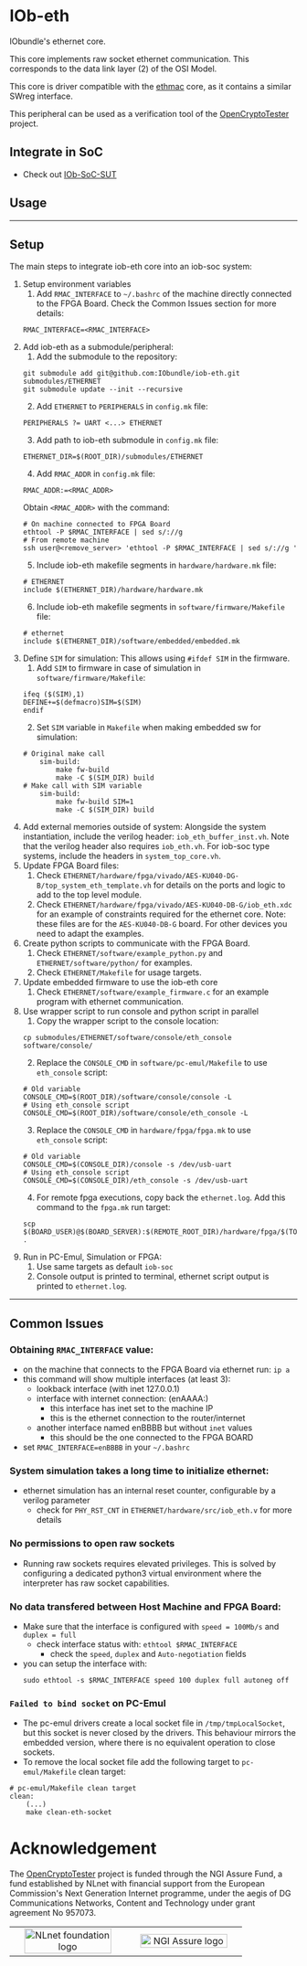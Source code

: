 # IOb-eth
IObundle's ethernet core.

This core implements raw socket ethernet communication. This corresponds to the
data link layer (2) of the OSI Model.

This core is driver compatible with the [ethmac](https://opencores.org/projects/ethmac) core, as it contains a similar SWreg interface.

This peripheral can be used as a verification tool of the [OpenCryptoTester](https://nlnet.nl/project/OpenCryptoTester#ack) project.

## Integrate in SoC ##

* Check out [IOb-SoC-SUT](https://github.com/IObundle/iob-soc-sut)

## Usage

* * *
## Setup
The main steps to integrate iob-eth core into an iob-soc system:
1. Setup environment variables
    1. Add `RMAC_INTERFACE` to `~/.bashrc` of the machine directly connected to
    the FPGA Board. Check the Common Issues section for more details:
    ```
    RMAC_INTERFACE=<RMAC_INTERFACE>
    ``` 
2. Add iob-eth as a submodule/peripheral:
    1. Add the submodule to the repository:
    ```
    git submodule add git@github.com:IObundle/iob-eth.git submodules/ETHERNET
    git submodule update --init --recursive
    ```
    2. Add `ETHERNET` to `PERIPHERALS` in `config.mk` file:
    ```
    PERIPHERALS ?= UART <...> ETHERNET
    ```
    3. Add path to iob-eth submodule in `config.mk` file:
    ```
    ETHERNET_DIR=$(ROOT_DIR)/submodules/ETHERNET
    ```
    4. Add `RMAC_ADDR` in `config.mk` file:
    ```
    RMAC_ADDR:=<RMAC_ADDR>
    ```
    Obtain `<RMAC_ADDR>` with the command:
    ```
    # On machine connected to FPGA Board
    ethtool -P $RMAC_INTERFACE | sed s/://g
    # From remote machine
    ssh user@<remove_server> 'ethtool -P $RMAC_INTERFACE | sed s/://g '
    ```
    5. Include iob-eth makefile segments in `hardware/hardware.mk` file:
    ```
    # ETHERNET
    include $(ETHERNET_DIR)/hardware/hardware.mk
    ```
    6. Include iob-eth makefile segments in `software/firmware/Makefile` file:
    ```
    # ethernet
    include $(ETHERNET_DIR)/software/embedded/embedded.mk
    ```
3. Define `SIM` for simulation:
    This allows using `#ifdef SIM` in the firmware.
    1. Add `SIM` to firmware in case of simulation in
       `software/firmware/Makefile`:
    ```Make
    ifeq ($(SIM),1)
    DEFINE+=$(defmacro)SIM=$(SIM)
    endif
    ```
    2. Set `SIM` variable in `Makefile` when making embedded sw for simulation:
    ```Make
    # Original make call
        sim-build:
            make fw-build
            make -C $(SIM_DIR) build
    # Make call with SIM variable
        sim-build:
            make fw-build SIM=1
            make -C $(SIM_DIR) build
    ```
4. Add external memories outside of system:
    Alongside the system instantiation, include the verilog header:
    `iob_eth_buffer_inst.vh`. Note that the verilog header also requires
    `iob_eth.vh`.
    For iob-soc type systems, include the headers in `system_top_core.vh`.
5. Update FPGA Board files:
    1. Check 
    `ETHERNET/hardware/fpga/vivado/AES-KU040-DG-B/top_system_eth_template.vh`
    for details on the ports and logic to add to the top level module.
    2. Check `ETHERNET/hardware/fpga/vivado/AES-KU040-DB-G/iob_eth.xdc` for an
    example of constraints required for the ethernet core.
    Note: these files are for the `AES-KU040-DB-G` board. For other devices you
    need to adapt the examples.
6. Create python scripts to communicate with the FPGA Board.
    1. Check `ETHERNET/software/example_python.py` and
       `ETHERNET/software/python/` for examples.
    2. Check `ETHERNET/Makefile` for usage targets.
7. Update embedded firmware to use the iob-eth core
    1. Check `ETHERNET/software/example_firmware.c` for an example program with
    ethernet communication.
8. Use wrapper script to run console and python script in parallel
    1. Copy the wrapper script to the console location:
    ```
    cp submodules/ETHERNET/software/console/eth_console software/console/
    ```
    2. Replace the `CONSOLE_CMD` in `software/pc-emul/Makefile` to use
       `eth_console` script:
    ```Make
    # Old variable
    CONSOLE_CMD=$(ROOT_DIR)/software/console/console -L
    # Using eth_console script
    CONSOLE_CMD=$(ROOT_DIR)/software/console/eth_console -L
    ```
    3. Replace the `CONSOLE_CMD` in `hardware/fpga/fpga.mk` to use
       `eth_console` script:
    ```Make
    # Old variable
    CONSOLE_CMD=$(CONSOLE_DIR)/console -s /dev/usb-uart
    # Using eth_console script
    CONSOLE_CMD=$(CONSOLE_DIR)/eth_console -s /dev/usb-uart
    ```
    4. For remote fpga executions, copy back the `ethernet.log`. Add this
       command to the `fpga.mk` run target:
    ```Make
	scp $(BOARD_USER)@$(BOARD_SERVER):$(REMOTE_ROOT_DIR)/hardware/fpga/$(TOOL)/$(BOARD)/ethernet.log .
    ```
9. Run in PC-Emul, Simulation or FPGA:
    1. Use same targets as default `iob-soc`
    2. Console output is printed to terminal, ethernet script output is printed
       to `ethernet.log`.

* * *
## Common Issues
### Obtaining `RMAC_INTERFACE` value:
- on the machine that connects to the FPGA Board via ethernet run: `ip a`
- this command will show multiple interfaces (at least 3):
  - lookback interface (with inet 127.0.0.1)
  - interface with internet connection: (enAAAA:)
    - this interface has inet set to the machine IP
    - this is the ethernet connection to the router/internet
  - another interface named enBBBB but without `inet` values
    - this should be the one connected to the FPGA BOARD
- set `RMAC_INTERFACE=enBBBB` in your `~/.bashrc`
### System simulation takes a long time to initialize ethernet:
- ethernet simulation has an internal reset counter, configurable by a verilog parameter
  - check for `PHY_RST_CNT` in `ETHERNET/hardware/src/iob_eth.v` for more details
### No permissions to open raw sockets
- Running raw sockets requires elevated privileges. This is solved by 
configuring a dedicated python3 virtual environment where the interpreter has 
raw socket capabilities.
### No data transfered between Host Machine and FPGA Board:
- Make sure that the interface is configured with `speed = 100Mb/s` and `duplex = full`
  - check interface status with: `ethtool $RMAC_INTERFACE`
    - check the `speed`, `duplex` and `Auto-negotiation` fields
- you can setup the interface with:
  ```
  sudo ethtool -s $RMAC_INTERFACE speed 100 duplex full autoneg off
  ```
### `Failed to bind socket` on PC-Emul
- The pc-emul drivers create a local socket file in `/tmp/tmpLocalSocket`, but
  this socket is never closed by the drivers. This behaviour mirrors the
  embedded version, where there is no equivalent operation to close sockets.
- To remove the local socket file add the following target to `pc-emul/Makefile` clean target:
```Make
# pc-emul/Makefile clean target
clean:
    (...)
    make clean-eth-socket
```

# Acknowledgement
The [OpenCryptoTester](https://nlnet.nl/project/OpenCryptoTester#ack) project is funded through the NGI Assure Fund, a fund established by NLnet
with financial support from the European Commission's Next Generation Internet
programme, under the aegis of DG Communications Networks, Content and Technology
under grant agreement No 957073.

<table>
    <tr>
        <td align="center" width="50%"><img src="https://nlnet.nl/logo/banner.svg" alt="NLnet foundation logo" style="width:90%"></td>
        <td align="center"><img src="https://nlnet.nl/image/logos/NGIAssure_tag.svg" alt="NGI Assure logo" style="width:90%"></td>
    </tr>
</table>
